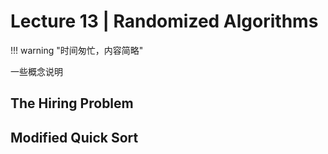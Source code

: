# Lecture 13 | Randomized Algorithms

!!! warning "时间匆忙，内容简略"

一些概念说明

## The Hiring Problem


## Modified Quick Sort